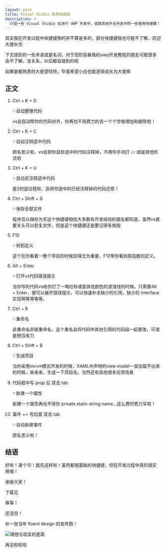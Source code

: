 ```yaml
---
layout: post
title: Visual Studio 常用快捷键
description: >
  介绍一些 Visual Studio 在进行 UWP 开发中，或是其他平台开发中的一些使用快捷键！
---
```


其实我在开发过程中快捷键用的并不算是多的，部分快捷键我也可能不了解，欢迎大佬补充



下文提到的一些术语或是名词，对于现阶段看我的uwp开发教程的朋友可能很多会不了解。没关系，以后都会提到的呢

 

如果是都熟悉的大佬望轻喷，毕竟希望小白也能逐渐成长为大佬嘛

 

## 正文 

1. Ctrl + K + D

   ✨自动整理代码

   vs会自动帮你的代码对齐，你再也不用费力的去一个个空格增加和删除啦！

 

2. Ctrl + K + C

   ✨自动注释选中代码

   顾名思义啦，vs会把你鼠标选中的代码注释掉，不用你手动打 `//` 或是其他形式啦

 

3. Ctrl + K + U

   ✨自动反注释选中代码

   是2的逆过程啦，会将你选中的已经注释掉的代码还原！

 

4. Ctrl + Shift + S

   ✨保存全部文件

   程序员以保存为天这个快捷键相信大多数有开发经验的朋友都知道，虽然vs紧要关头可以恢复文件，但是这个快捷键还是要记得多按按

 

4. F12

   ✨转到定义

   这个在你看着一整个项目的时候显得尤为重要，F12带你看到原函数的定义。

 

6. Alt + Enter

   ✨打开vs代码错误提示

   当你写的代码vs给你打了一堆红标或是其他颜色的波浪线的时候，只需要Alt + Enter，便可以展开错误提示，可以快速补全缺少的引用，缺少的 Interface 实现啊等等等等。

 

7. Ctrl + R

   ✨重命名

   此重命名非彼重命名，这个重名会将代码中其他引用的代码段一起更改，可谓是相当省力

 

8. Ctrl + Shift + B

   ✨生成项目

   当你采用mvvm模式开发的时候，XAML中声明的view model一直加载不出来的时候，来来来，生成一下项目先，当然还有其他很多应用场景

 

9. 代码框中写 prop 后 双击 tab

   ✨新建一个属性

   新建一个属性再也不用你 private static string name...这么费时费力写啦！

 

10. 事件 += 号后面 双击 tab

    ✨自动新建事件

    顾名思义啦！

 

## 结语

好啦！凑个10！就先这样啦！虽然都很基础的快捷键，但在开发过程中真的很实用哦！

 

谢谢大家！

下篇见

 

等等！

还没完！

补一张当年 fluent design 的宣传图！

![][img1]

再见啦啦啦



[img1]: https://rawgit.com/totoroyyb/UWP-Develop-Tutorial/master/pic/others/vs-shortcut/1.jpg	"理想与现实的差距"


